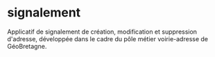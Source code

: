 signalement
===========

Applicatif de signalement de création, modification et suppression d'adresse, développée dans le cadre du pôle métier voirie-adresse de GéoBretagne.